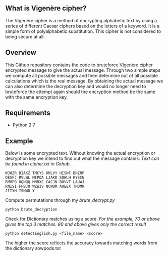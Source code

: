 ## What is Vigenère cipher?
The Vigenère cipher is a method of encrypting alphabetic text by using a series of different Caesar ciphers based on the letters of a keyword. 
It is a simple form of polyalphabetic substitution. This cipher is not considered to being secure at all.

## Overview
This Github repository contains the code to bruteforce Vigenère cipher encrypted message to give the actual message.
Through two simple steps we compute all possible messages and then determine out of all possible calculations which is the real message.
By obtaining the actual message we can also determine the decryption key and would no longer need to bruteforce the attempt again should the encryption method be the same with the same encryption key.

## Requirements
* Python 2.7

## Example
Below is some encrypted text. Without knowing the actual encryption or decryption key we intend to find out what the message contains:
*Text can be found in cipher.txt in Github.*

```
WJHZR DIAKZ TMCYS OMLVY HISNF BNZRP
OESFJ RVLWL MIPOA LJAKD SQWLH KYSCN
RMHPB OQNQQ MNBXC CACJN BOVVT LAUWJ
RNISI FFBJO WZWIV NCWQM AUEEX TNOMR
JIIYH ISNWD Y
```

Compute permutations through my *brute_decrypt.py*

```
python brute_decryption
```

Check for Dictionary matches using a score. *For the example, 70 or above gives the top 3 matches. 80 and above gives only the correct result*

```
python detectEnglish.py <file_name> <score>
```

The higher the score reflects the accuracy towards matching words from the dictionary sowpods.txt

